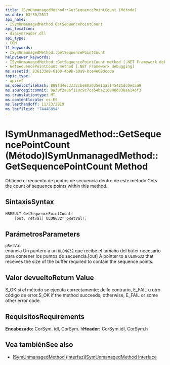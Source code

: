 ```yaml
---
title: ISymUnmanagedMethod::GetSequencePointCount (Método)
ms.date: 03/30/2017
api_name:
- ISymUnmanagedMethod.GetSequencePointCount
api_location:
- diasymreader.dll
api_type:
- COM
f1_keywords:
- ISymUnmanagedMethod::GetSequencePointCount
helpviewer_keywords:
- ISymUnmanagedMethod::GetSequencePointCount method [.NET Framework debugging]
- GetSequencePointCount method [.NET Framework debugging]
ms.assetid: 836133e8-6108-4b9b-b0a9-bce4e08dccda
topic_type:
- apiref
ms.openlocfilehash: 889fd4ec3332cbe80a035e13a5145421dc0ed5a9
ms.sourcegitcommit: 9a39f2a06f110c9c7ca54ba216900d038aa14ef3
ms.translationtype: MT
ms.contentlocale: es-ES
ms.lasthandoff: 11/23/2019
ms.locfileid: "74448894"
---
```

# <a name="isymunmanagedmethodgetsequencepointcount-method"></a><span data-ttu-id="4842f-102">ISymUnmanagedMethod::GetSequencePointCount (Método)</span><span class="sxs-lookup"><span data-stu-id="4842f-102">ISymUnmanagedMethod::GetSequencePointCount Method</span></span>
<span data-ttu-id="4842f-103">Obtiene el recuento de puntos de secuencia dentro de este método.</span><span class="sxs-lookup"><span data-stu-id="4842f-103">Gets the count of sequence points within this method.</span></span>  
  
## <a name="syntax"></a><span data-ttu-id="4842f-104">Sintaxis</span><span class="sxs-lookup"><span data-stu-id="4842f-104">Syntax</span></span>  
  
```cpp  
HRESULT GetSequencePointCount(  
    [out, retval] ULONG32* pRetVal);  
```  
  
## <a name="parameters"></a><span data-ttu-id="4842f-105">Parámetros</span><span class="sxs-lookup"><span data-stu-id="4842f-105">Parameters</span></span>  
 `pRetVal`  
 <span data-ttu-id="4842f-106">enuncia Un puntero a un `ULONG32` que recibe el tamaño del búfer necesario para contener los puntos de secuencia.</span><span class="sxs-lookup"><span data-stu-id="4842f-106">[out] A pointer to a `ULONG32` that receives the size of the buffer required to contain the sequence points.</span></span>  
  
## <a name="return-value"></a><span data-ttu-id="4842f-107">Valor devuelto</span><span class="sxs-lookup"><span data-stu-id="4842f-107">Return Value</span></span>  
 <span data-ttu-id="4842f-108">S_OK si el método se ejecuta correctamente; de lo contrario, E_FAIL u otro código de error.</span><span class="sxs-lookup"><span data-stu-id="4842f-108">S_OK if the method succeeds; otherwise, E_FAIL or some other error code.</span></span>  
  
## <a name="requirements"></a><span data-ttu-id="4842f-109">Requisitos</span><span class="sxs-lookup"><span data-stu-id="4842f-109">Requirements</span></span>  
 <span data-ttu-id="4842f-110">**Encabezado:** CorSym. idl, CorSym. h</span><span class="sxs-lookup"><span data-stu-id="4842f-110">**Header:** CorSym.idl, CorSym.h</span></span>  
  
## <a name="see-also"></a><span data-ttu-id="4842f-111">Vea también</span><span class="sxs-lookup"><span data-stu-id="4842f-111">See also</span></span>

- [<span data-ttu-id="4842f-112">ISymUnmanagedMethod (interfaz)</span><span class="sxs-lookup"><span data-stu-id="4842f-112">ISymUnmanagedMethod Interface</span></span>](../../../../docs/framework/unmanaged-api/diagnostics/isymunmanagedmethod-interface.md)
